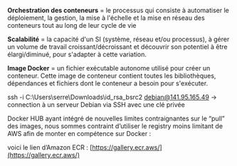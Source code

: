 
**Orchestration des conteneurs** = le processus qui consiste à automatiser le déploiement, la gestion, la mise à l'échelle et la mise en réseau des conteneurs tout au long de leur cycle de vie

**Scalabilité** = la capacité d'un SI (système, réseau et/ou processus), à gérer un volume de travail croissant/décroissant et découvrir son potentiel à être élargi/diminué, pour s'adapter à cette variation.

**Image Docker** = un fichier exécutable autonome utilisé pour créer un conteneur. Cette image de conteneur contient toutes les bibliothèques, dépendances et fichiers dont le conteneur a besoin pour s'exécuter.

ssh -i C:\Users\serre\Downloads\id_rsa_bsrc2 debian@141.95.165.49 -> connection à un serveur Debian via SSH avec une clé privée

Docker HUB ayant intégré de nouvelles limites contraignantes sur le “pull” des images, nous sommes contraint d’utiliser le registry moins limitant de AWS afin de monter en compétence sur Docker :  
  
voici le lien d’Amazon ECR : [https://gallery.ecr.aws/](https://gallery.ecr.aws/)

